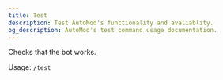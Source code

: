 ```yaml
---
title: Test
description: Test AutoMod's functionality and avaliablity.
og_description: AutoMod's test command usage documentation.
---
```


Checks that the bot works.

Usage: `/test`

